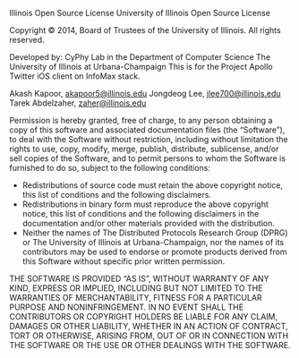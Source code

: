 Illinois Open Source License
University of Illinois
Open Source License

Copyright © 2014,    Board of Trustees of the University of Illinois.  All rights reserved.

Developed by:
CyPhy Lab in the Department of Computer Science
The University of Illinois at Urbana-Champaign
This is for the Project Apollo Twitter iOS client on InfoMax stack. 

Akash Kapoor, akapoor5@illinois.edu
Jongdeog Lee, jlee700@illinois.edu
Tarek Abdelzaher, zaher@illinois.edu

Permission is hereby granted, free of charge, to any person obtaining a copy of this software and associated documentation files (the “Software”), to deal with the Software without restriction, including without limitation the rights to use, copy, modify, merge, publish, distribute, sublicense, and/or sell copies of the Software, and to permit persons to whom the Software is furnished to do so, subject to the following conditions:
* Redistributions of source code must retain the above copyright notice, this list of conditions and the following disclaimers.
* Redistributions in binary form must reproduce the above copyright notice, this list of conditions and the following disclaimers in the documentation and/or other materials provided with the distribution.
* Neither the names of The Distributed Protocols Research Group (DPRG) or The University of Illinois at Urbana-Champaign, nor the names of its contributors may be used to endorse or promote products derived from this Software without specific prior written permission.

THE SOFTWARE IS PROVIDED “AS IS”, WITHOUT WARRANTY OF ANY KIND, EXPRESS OR IMPLIED, INCLUDING BUT NOT LIMITED TO THE WARRANTIES OF MERCHANTABILITY, FITNESS FOR A
PARTICULAR PURPOSE AND NONINFRINGEMENT.  IN NO EVENT SHALL THE CONTRIBUTORS OR COPYRIGHT HOLDERS BE LIABLE FOR ANY CLAIM, DAMAGES OR OTHER LIABILITY, WHETHER IN
AN ACTION OF CONTRACT, TORT OR OTHERWISE, ARISING FROM, OUT OF OR IN CONNECTION WITH THE SOFTWARE OR THE USE OR OTHER DEALINGS WITH THE SOFTWARE.